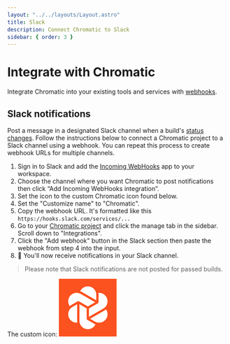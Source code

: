 ```yaml
---
layout: "../../layouts/Layout.astro"
title: Slack
description: Connect Chromatic to Slack
sidebar: { order: 3 }
---
```


# Integrate with Chromatic

Integrate Chromatic into your existing tools and services with [webhooks](https://en.wikipedia.org/wiki/Webhook).

## Slack notifications

Post a message in a designated Slack channel when a build's [status changes](/docs/custom-webhooks/#build-result-and-status-codes). Follow the instructions below to connect a Chromatic project to a Slack channel using a webhook. You can repeat this process to create webhook URLs for multiple channels.

1. Sign in to Slack and add the [Incoming WebHooks](https://slack.com/apps/A0F7XDUAZ-incoming-webhooks) app to your workspace.
2. Choose the channel where you want Chromatic to post notifications then click “Add Incoming WebHooks integration”.
3. Set the icon to the custom Chromatic icon found below.
4. Set the "Customize name" to "Chromatic".
5. Copy the webhook URL. It's formatted like this `https://hooks.slack.com/services/...`
6. Go to your [Chromatic project](https://www.chromatic.com/start) and click the manage tab in the sidebar. Scroll down to "Integrations".
7. Click the "Add webhook" button in the Slack section then paste the webhook from step 4 into the input.
8. 🎉 You'll now receive notifications in your Slack channel.

> Please note that Slack notifications are not posted for passed builds.

The custom icon:
![Chromatic Slack icon](../../images/chromatic-slack-icon.png)
